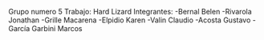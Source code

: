 Grupo numero 5
Trabajo: Hard Lizard
Integrantes:
-Bernal Belen
-Rivarola Jonathan
-Grille Macarena
-Elpidio Karen
-Valin Claudio
-Acosta Gustavo
-García Garbini Marcos